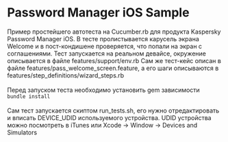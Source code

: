 # Password Manager iOS Sample
Пример простейшего автотеста на Cucumber.rb для продукта Kaspersky Password Manager iOS.
В тесте пролистывается карусель экрана Welcome и в пост-кондишене проверяется, что попали на экран с соглашениями.
Тест запускается на реальном девайсе, окружение описывается в файле features/support/env.rb
Сам же тест-кейс описан в файле features/pass_welcome_screen.feature, а его шаги описываются в features/step_definitions/wizard_steps.rb\
\
Перед запуском теста необходимо установить gem зависимости\
`bundle install`\
\
Сам тест запускается скиптом run_tests.sh, его нужно отредактировать и вписать DEVICE_UDID используемого устройства. UDID устройства можно посмотреть в iTunes или Xcode -> Window -> Devices and Simulators 
